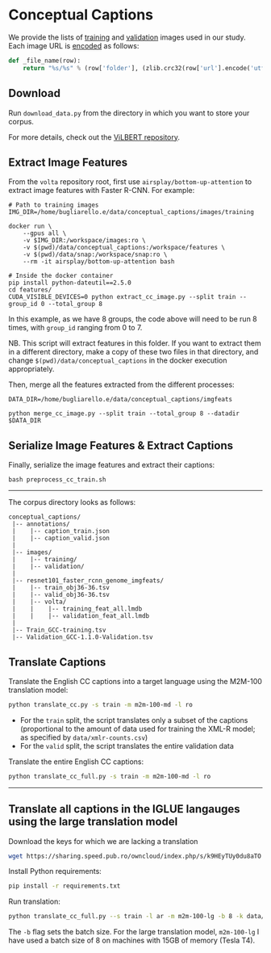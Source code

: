 # Conceptual Captions

We provide the lists of [training](train_ids.txt) and [validation](valid_ids.txt) images used in our study.
Each image URL is [encoded](preprocess_cc_train.py) as follows:
```python
def _file_name(row):
    return "%s/%s" % (row['folder'], (zlib.crc32(row['url'].encode('utf-8')) & 0xffffffff))
```

## Download 
Run `download_data.py` from the directory in which you want to store your corpus.

For more details, 
check out the [ViLBERT repository](https://github.com/jiasenlu/vilbert_beta/tree/master/tools/DownloadConcptualCaption).

## Extract Image Features
From the `volta` repository root, first use `airsplay/bottom-up-attention` to extract image features with Faster R-CNN. 
For example:
```text
# Path to training images
IMG_DIR=/home/bugliarello.e/data/conceptual_captions/images/training

docker run \
    --gpus all \
    -v $IMG_DIR:/workspace/images:ro \
    -v $(pwd)/data/conceptual_captions:/workspace/features \
    -v $(pwd)/data/snap:/workspace/snap:ro \
    --rm -it airsplay/bottom-up-attention bash

# Inside the docker container
pip install python-dateutil==2.5.0
cd features/
CUDA_VISIBLE_DEVICES=0 python extract_cc_image.py --split train --group_id 0 --total_group 8
```
In this example, as we have 8 groups, the code above will need to be run 8 times, with `group_id` ranging from 0 to 7. 

NB. This script will extract features in this folder.
If you want to extract them in a different directory, make a copy of these two files in that directory,
and change `$(pwd)/data/conceptual_captions` in the docker execution appropriately.


Then, merge all the features extracted from the different processes:
```text
DATA_DIR=/home/bugliarello.e/data/conceptual_captions/imgfeats

python merge_cc_image.py --split train --total_group 8 --datadir $DATA_DIR
```

## Serialize Image Features & Extract Captions
Finally, serialize the image features and extract their captions:
```text
bash preprocess_cc_train.sh
```

---

The corpus directory looks as follows:
```text
conceptual_captions/
 |-- annotations/
 |    |-- caption_train.json
 |    |-- caption_valid.json
 |
 |-- images/
 |    |-- training/
 |    |-- validation/
 |
 |-- resnet101_faster_rcnn_genome_imgfeats/
 |    |-- train_obj36-36.tsv
 |    |-- valid_obj36-36.tsv
 |    |-- volta/
 |    |    |-- training_feat_all.lmdb
 |    |    |-- validation_feat_all.lmdb
 |
 |-- Train_GCC-training.tsv
 |-- Validation_GCC-1.1.0-Validation.tsv

```

## Translate Captions
Translate the English CC captions into a target language using the M2M-100 translation model:
```bash
python translate_cc.py -s train -m m2m-100-md -l ro
```
- For the `train` split, the script translates only a subset of the captions (proportional to the amount of data used for training the XML-R model; as specified by `data/xmlr-counts.csv`)
- For the `valid` split, the script translates the entire validation data

Translate the entire English CC captions:
```bash
python translate_cc_full.py -s train -m m2m-100-md -l ro
```

---

## Translate all captions in the IGLUE langauges using the large translation model

Download the keys for which we are lacking a translation
```bash
wget https://sharing.speed.pub.ro/owncloud/index.php/s/k9HEyTUy0du8aTO -O data/missing-keys.json
```

Install Python requirements:
```bash
pip install -r requirements.txt
```

Run translation:
```bash
python translate_cc_full.py --s train -l ar -m m2m-100-lg -b 8 -k data/missing-keys.json --device cuda:0
```

The `-b` flag sets the batch size.
For the large translation model, `m2m-100-lg` I have used a batch size of 8 on machines with 15GB of memory (Tesla T4).
